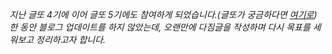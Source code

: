 
_지난 글또 4기에 이어 글또 5기에도 참여하게 되었습니다.(글또가 궁금하다면 [여기로](https://www.notion.so/ac5b18a482fb4df497d4e8257ad4d516)) 한 동안 블로그 업데이트를 하지 않았는데, 오랜만에 다짐글을 작성하며 다시 목표를 세워보고 정리하고자 합니다._  